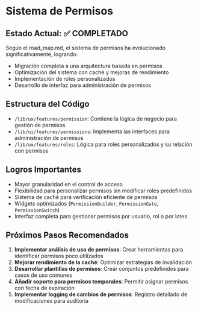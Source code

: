 # Sistema de Permisos

## Estado Actual: ✅ COMPLETADO

Según el road_map.md, el sistema de permisos ha evolucionado significativamente, logrando:

- Migración completa a una arquitectura basada en permisos
- Optimización del sistema con caché y mejoras de rendimiento
- Implementación de roles personalizados
- Desarrollo de interfaz para administración de permisos

## Estructura del Código

- `/lib/ux/features/permission`: Contiene la lógica de negocio para gestión de permisos
- `/lib/ui/features/permissions`: Implementa las interfaces para administración de permisos
- `/lib/ux/features/roles`: Lógica para roles personalizados y su relación con permisos

## Logros Importantes

- Mayor granularidad en el control de acceso
- Flexibilidad para personalizar permisos sin modificar roles predefinidos
- Sistema de caché para verificación eficiente de permisos
- Widgets optimizados (`PermissionBuilder`, `PermissionGate`, `PermissionSwitch`)
- Interfaz completa para gestionar permisos por usuario, rol o por lotes

## Próximos Pasos Recomendados

1. **Implementar análisis de uso de permisos**: Crear herramientas para identificar permisos poco utilizados
2. **Mejorar rendimiento de la caché**: Optimizar estrategias de invalidación
3. **Desarrollar plantillas de permisos**: Crear conjuntos predefinidos para casos de uso comunes
4. **Añadir soporte para permisos temporales**: Permitir asignar permisos con fecha de expiración
5. **Implementar logging de cambios de permisos**: Registro detallado de modificaciones para auditoría 